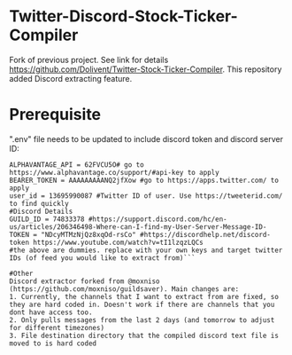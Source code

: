# Twitter-Discord-Stock-Ticker-Compiler
Fork of previous project. See link for details https://github.com/Dolivent/Twitter-Stock-Ticker-Compiler. This repository added Discord extracting feature.


# Prerequisite
".env" file needs to be updated to include discord token and discord server ID:
```#Twitter Details
ALPHAVANTAGE_API = 62FVCU5O# go to https://www.alphavantage.co/support/#api-key to apply
BEARER_TOKEN = AAAAAAAAANQ2jfXow #go to https://apps.twitter.com/ to apply
user_id = 13695990087 #Twitter ID of user. Use https://tweeterid.com/ to find quickly
#Discord Details
GUILD_ID = 74833378 #https://support.discord.com/hc/en-us/articles/206346498-Where-can-I-find-my-User-Server-Message-ID-
TOKEN = "NDcyMTMzNjQz8xqOd-rsCo" #https://discordhelp.net/discord-token https://www.youtube.com/watch?v=tI1lzqzLQCs
#the above are dummies. replace with your own keys and target twitter IDs (of feed you would like to extract from)```

#Other
Discord extractor forked from @moxniso (https://github.com/moxniso/guildsaver). Main changes are:
1. Currently, the channels that I want to extract from are fixed, so they are hard coded in. Doesn't work if there are channels that you dont have access too. 
2. Only pulls messages from the last 2 days (and tomorrow to adjust for different timezones)
3. File destination directory that the compiled discord text file is moved to is hard coded

